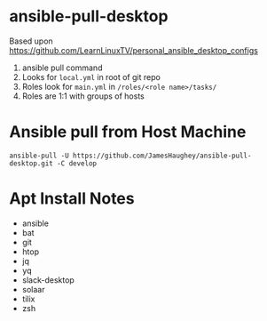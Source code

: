 # ansible-pull-desktop
Based upon https://github.com/LearnLinuxTV/personal_ansible_desktop_configs


1. ansible pull command <Command>
2. Looks for `local.yml` in root of git repo
3. Roles look for `main.yml` in `/roles/<role name>/tasks/`
4. Roles are 1:1 with groups of hosts

# Ansible pull from Host Machine

```
ansible-pull -U https://github.com/JamesHaughey/ansible-pull-desktop.git -C develop
```

# Apt Install Notes
- ansible
- bat
- git
- htop
- jq
- yq
- slack-desktop
- solaar
- tilix
- zsh